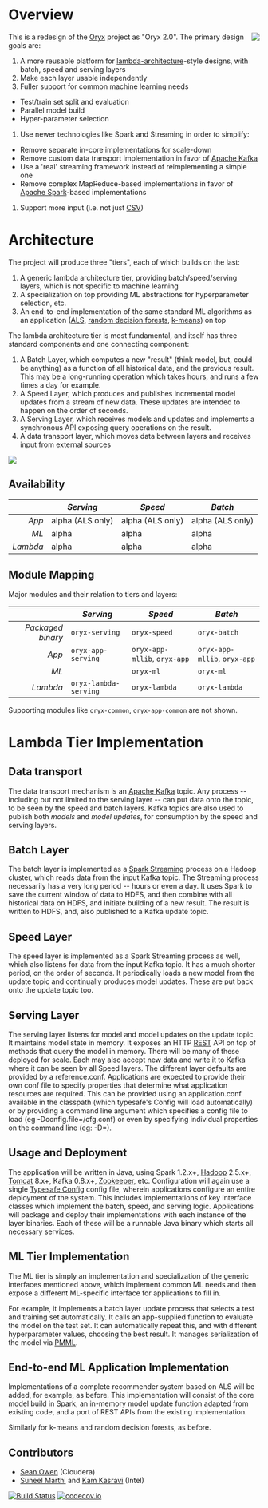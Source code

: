 Overview
========

<img align="right" src="https://raw.github.com/wiki/OryxProject/oryx/OryxLogoSmall.png"/>

This is a redesign of the [Oryx](https://github.com/cloudera/oryx) project as "Oryx 2.0". 
The primary design goals are:

1. A more reusable platform for [lambda-architecture](http://lambda-architecture.net/)-style 
designs, with batch, speed and serving layers
1. Make each layer usable independently
1. Fuller support for common machine learning needs
  - Test/train set split and evaluation
  - Parallel model build
  - Hyper-parameter selection
1. Use newer technologies like Spark and Streaming in order to simplify:
  - Remove separate in-core implementations for scale-down
  - Remove custom data transport implementation in favor of [Apache Kafka](http://kafka.apache.org/)
  - Use a 'real' streaming framework instead of reimplementing a simple one
  - Remove complex MapReduce-based implementations in favor of 
  [Apache Spark](http://spark.apache.org/)-based implementations
1. Support more input (i.e. not just [CSV](http://en.wikipedia.org/wiki/Comma-separated_values))

Architecture
============

The project will produce three "tiers", each of which builds on the last:

1. A generic lambda architecture tier, providing batch/speed/serving layers, which is not 
specific to machine learning
1. A specialization on top providing ML abstractions for hyperparameter selection, etc.
1. An end-to-end implementation of the same standard ML algorithms as an application
([ALS](labs.yahoo.com/files/HuKorenVolinsky-ICDM08.pdf), 
[random decision forests](http://en.wikipedia.org/wiki/Random_forest), 
[k-means](http://en.wikipedia.org/wiki/K-means_clustering)) on top

The lambda architecture tier is most fundamental, and itself has three standard components and
one connecting component:

1. A Batch Layer, which computes a new "result" (think model, but, could be anything) 
as a function of all historical data, and the previous result. This may be a long-running operation
which takes hours, and runs a few times a day for example. 
2. A Speed Layer, which produces and publishes incremental model updates from a 
stream of new data. These updates are intended to happen on the order of seconds. 
3. A Serving Layer, which receives models and updates and implements a synchronous API exposing
query operations on the result.
4. A data transport layer, which moves data between layers and receives input from external sources

<img src="https://raw.github.com/wiki/OryxProject/oryx/Architecture.png"/>

Availability
------------

|          | *Serving*        | *Speed*          | *Batch*          |
| --------:| ---------------- | ---------------- | ---------------- |
| *App*    | alpha (ALS only) | alpha (ALS only) | alpha (ALS only) |
| *ML*     | alpha            | alpha            | alpha            |
| *Lambda* | alpha            | alpha            | alpha            |

Module Mapping
--------------

Major modules and their relation to tiers and layers:

|                   | *Serving*               | *Speed*                         | *Batch*                         |
| -----------------:| ----------------------- | ------------------------------- | ------------------------------- |
| *Packaged binary* | `oryx-serving`          | `oryx-speed`                    | `oryx-batch`                    |
| *App*             | `oryx-app-serving`      | `oryx-app-mllib`, `oryx-app`    | `oryx-app-mllib`, `oryx-app`    |
| *ML*              |                         | `oryx-ml`                       | `oryx-ml`                       |
| *Lambda*          | `oryx-lambda-serving`   | `oryx-lambda`                   | `oryx-lambda`                   |

Supporting modules like `oryx-common`, `oryx-app-common` are not shown.

Lambda Tier Implementation
==========================

Data transport
--------------

The data transport mechanism is an [Apache Kafka](http://kafka.apache.org/) topic. 
Any process -- including but not limited to the serving layer -- can put data onto the topic, 
to be seen by the speed and batch layers. Kafka topics are also used to publish both
*models* and *model updates*, for consumption by the speed and serving layers.

Batch Layer
-----------

The batch layer is implemented as a [Spark Streaming](http://spark.apache.org/streaming/) 
process on a Hadoop cluster, which reads data from the input Kafka topic. The Streaming process 
necessarily has a very long period -- hours or even a day. It uses Spark to save the 
current window of data to HDFS, and then combine with all historical data on HDFS, and 
initiate building of a new result. The result is written to HDFS, and, also published
to a Kafka update topic.

Speed Layer
-----------

The speed layer is implemented as a Spark Streaming process as well, which also listens for
data from the input Kafka topic. It has a much shorter period, on the order of seconds. 
It periodically loads a new model from the update topic and continually produces model updates.
These are put back onto the update topic too.

Serving Layer
-------------

The serving layer listens for model and model updates on the update topic. It maintains model
state in memory. It exposes an HTTP 
[REST](http://en.wikipedia.org/wiki/Representational_state_transfer) API on top of methods 
that query the model in memory. There will be many of these deployed for scale. Each may 
also accept new data and write it to Kafka where it can be seen by all Speed layers.
The different layer defaults are provided by a reference.conf. Applications are expected to provide their 
own conf file to specify properties that determine what application resources are required. This can be provided 
using an application.conf available in the classpath (which typesafe's Config will load automatically) or 
by providing a command line argument which specifies a config file to load (eg -Dconfig.file=<path>/cfg.conf) or even by specifying individual properties on the command line (eg: -D<property>=<value>).

Usage and Deployment
--------------------

The application will be written in Java, using Spark 1.2.x+, 
[Hadoop](http://hadoop.apache.org/) 2.5.x+, [Tomcat](http://tomcat.apache.org/) 8.x+, 
Kafka 0.8.x+, [Zookeeper](http://zookeeper.apache.org/), etc. Configuration will again 
use a single [Typesafe Config](https://github.com/typesafehub/config) config file, wherein 
applications configure an entire deployment of the system. This includes implementations of 
key interface classes which implement the batch, speed, and serving logic. Applications will 
package and deploy their implementations with each instance of the layer binaries. Each 
of these will be a runnable Java binary which starts all necessary services.


ML Tier Implementation
----------------------

The ML tier is simply an implementation and specialization of the generic interfaces mentioned 
above, which implement common ML needs and then expose a different ML-specific interface for
applications to fill in.

For example, it implements a batch layer update process that selects a test and training set
automatically. It calls an app-supplied function to evaluate the model on the test set.
It can automatically repeat this, and with different hyperparameter values, choosing the best
result. It manages serialization of the model via 
[PMML](http://www.dmg.org/v4-2-1/GeneralStructure.html).

End-to-end ML Application Implementation
----------------------------------------

Implementations of a complete recommender system based on ALS will be added, for example, as before.
This implementation will consist of the core model build in Spark, an in-memory
model update function adapted from existing code, and a port of REST APIs from the existing 
implementation.

Similarly for k-means and random decision forests, as before.


Contributors
------------

- [Sean Owen](https://github.com/srowen) (Cloudera)
- [Suneel Marthi](https://github.com/smarthi) and [Kam Kasravi](https://github.com/kkasravi) (Intel)

[![Build Status](https://travis-ci.org/OryxProject/oryx.png?branch=master)](https://travis-ci.org/OryxProject/oryx)
[![codecov.io](https://codecov.io/github/OryxProject/oryx/coverage.svg?branch=master)](https://codecov.io/github/OryxProject/oryx?branch=master)
